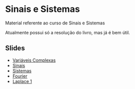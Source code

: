 # Sinais e Sistemas
Material referente ao curso de Sinais e Sistemas

Atualmente possui só a resolução do livro, mas já é bem útil.

## Slides
- [Variáveis Complexas](http://queiroz.divp.org/sinais/ss_variaveis_complexas.pdf)
- [Sinais](http://queiroz.divp.org/sinais/ss_sinais.pdf)
- [Sistemas](http://queiroz.divp.org/sinais/ss_sistemas.pdf)
- [Fourier](http://queiroz.divp.org/sinais/ss_fourier.pdf)
- [Laplace 1](http://queiroz.divp.org/sinais/ss_laplace_1.pdf)
